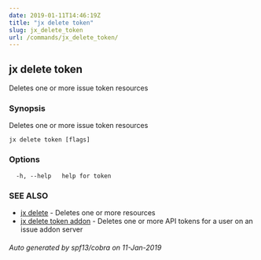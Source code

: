 ```yaml
---
date: 2019-01-11T14:46:19Z
title: "jx delete token"
slug: jx_delete_token
url: /commands/jx_delete_token/
---
```

## jx delete token

Deletes one or more issue token resources

### Synopsis

Deletes one or more issue token resources

```
jx delete token [flags]
```

### Options

```
  -h, --help   help for token
```

### SEE ALSO

* [jx delete](/commands/jx_delete/)	 - Deletes one or more resources
* [jx delete token addon](/commands/jx_delete_token_addon/)	 - Deletes one or more API tokens for a user on an issue addon server

###### Auto generated by spf13/cobra on 11-Jan-2019

